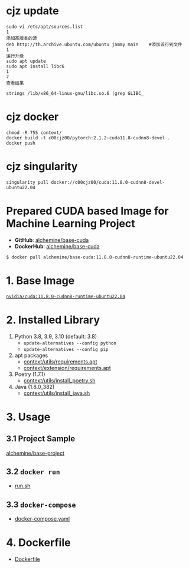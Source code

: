 # cjz update
```
sudo vi /etc/apt/sources.list
1
添加高版本的源
deb http://th.archive.ubuntu.com/ubuntu jammy main    #添加该行到文件
1
运行升级
sudo apt update
sudo apt install libc6
1
2
查看结果

strings /lib/x86_64-linux-gnu/libc.so.6 |grep GLIBC_
```

# cjz docker
```
chmod -R 755 context/
docker build -t c00cjz00/pytorch:2.1.2-cuda11.8-cudnn8-devel .
docker push
```
# cjz singularity 
```
singularity pull docker://c00cjz00/cuda:11.8.0-cudnn8-devel-ubuntu22.04
```

# Prepared CUDA based Image for Machine Learning Project
- **GitHub**: [alchemine/base-cuda](https://github.com/alchemine/base-cuda)
- **DockerHub**: [alchemine/base-cuda](https://hub.docker.com/repository/docker/alchemine/base-cuda)
```
$ docker pull alchemine/base-cuda:11.8.0-cudnn8-runtime-ubuntu22.04
```


# 1. Base Image
[`nvidia/cuda:11.8.0-cudnn8-runtime-ubuntu22.04`](https://hub.docker.com/r/nvidia/cuda/tags)


# 2. Installed Library
1. Python 3.8, 3.9, 3.10 (default: 3.8)
   - `update-alternatives --config python`
   - `update-alternatives --config pip`
2. apt packages
   - [context/utils/requirements.apt](https://github.com/alchemine/base-cuda/blob/11.8.0-cudnn8-runtime-ubuntu22.04/context/utils/requirements.apt)
   - [context/extension/requirements.apt](https://github.com/alchemine/base-cuda/blob/11.8.0-cudnn8-runtime-ubuntu22.04/context/extension/requirements.apt)
3. Poetry (1.7.1)
   - [context/utils/install_poetry.sh](https://github.com/alchemine/base-cuda/blob/11.8.0-cudnn8-runtime-ubuntu22.04/context/utils/install_poetry.sh) 
4. Java (1.8.0_382)
   - [context/utils/install_java.sh](https://github.com/alchemine/base-cuda/blob/11.8.0-cudnn8-runtime-ubuntu22.04/context/utils/install_java.sh) 


# 3. Usage
## 3.1 Project Sample
[alchemine/base-project](https://github.com/alchemine/base-project)

## 3.2 `docker run`
- [run.sh](https://github.com/alchemine/base-cuda/blob/11.8.0-cudnn8-runtime-ubuntu22.04/run.sh)

## 3.3 `docker-compose`
- [docker-compose.yaml](https://github.com/alchemine/base-cuda/blob/11.8.0-cudnn8-runtime-ubuntu22.04/docker-compose.yaml)


# 4. Dockerfile
- [Dockerfile](https://github.com/alchemine/base-cuda/blob/11.8.0-cudnn8-runtime-ubuntu22.04/Dockerfile)

